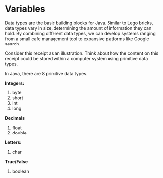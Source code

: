 <h1>Variables</h1>
<p>Data types are the basic building blocks for Java. Similar to Lego bricks, data types vary in size, determining the amount of information they can hold. By combining different data types, we can develop systems ranging from a small cafe management tool to expansive platforms like Google search.</p>

<p>Consider this receipt as an illustration. Think about how the content on this receipt could be  stored within a computer system using primitive data types.</p>

In Java, there are 8 primitive data types.

**Integers:**

1. byte
2. short
3. int
4. long

**Decimals**

1. float
2. double

**Letters:**

1. char

**True/False**

1. boolean
